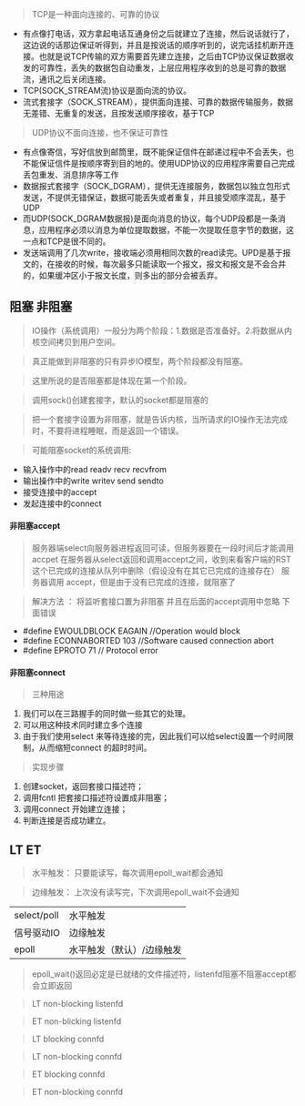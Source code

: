 > TCP是一种面向连接的、可靠的协议
- 有点像打电话，双方拿起电话互通身份之后就建立了连接，然后说话就行了，这边说的话那边保证听得到，并且是按说话的顺序听到的，说完话挂机断开连接。也就是说TCP传输的双方需要首先建立连接，之后由TCP协议保证数据收发的可靠性，丢失的数据包自动重发，上层应用程序收到的总是可靠的数据流，通讯之后关闭连接。
- TCP(SOCK_STREAM流)协议是面向流的协议。
-  流式套接字（SOCK_STREAM），提供面向连接、可靠的数据传输服务，数据无差错、无重复的发送，且按发送顺序接收，基于TCP

> UDP协议不面向连接，也不保证可靠性
- 有点像寄信，写好信放到邮筒里，既不能保证信件在邮递过程中不会丢失，也不能保证信件是按顺序寄到目的地的。使用UDP协议的应用程序需要自己完成丢包重发、消息排序等工作
- 数据报式套接字（SOCK_DGRAM），提供无连接服务，数据包以独立包形式发送，不提供无错保证，数据可能丢失或者重复，并且接受顺序混乱，基于UDP
- 而UDP(SOCK_DGRAM数据报)是面向消息的协议，每个UDP段都是一条消息，应用程序必须以消息为单位提取数据，不能一次提取任意字节的数据，这一点和TCP是很不同的。
- 发送端调用了几次write，接收端必须用相同次数的read读完。UPD是基于报文的，在接收的时候，每次最多只能读取一个报文，报文和报文是不会合并的，如果缓冲区小于报文长度，则多出的部分会被丢弃。
## 阻塞 非阻塞

> IO操作（系统调用）一般分为两个阶段：1.数据是否准备好。2.将数据从内核空间拷贝到用户空间。

> 真正能做到非阻塞的只有异步IO模型，两个阶段都没有阻塞。

> 这里所说的是否阻塞都是体现在第一个阶段。

> 调用sock()创建套接字，默认的socket都是阻塞的

> 把一个套接字设置为非阻塞，就是告诉内核，当所请求的IO操作无法完成时，不要将进程睡眠，而是返回一个错误。

> 可能阻塞socket的系统调用:
- 输入操作中的read readv recv recvfrom
- 输出操作中的write writev send sendto
- 接受连接中的accept
- 发起连接中的connect

#### 非阻塞accept

> 服务器端select向服务器进程返回可读，但服务器要在一段时间后才能调用accpet
> 在服务器从select返回和调用accept之间，收到来看客户端的RST
> 这个已完成的连接从队列中删除（假设没有在其它已完成的连接存在）
> 服务器调用 accept，但是由于没有已完成的连接，就阻塞了 

> 解决方法 ：
> 将监听套接口置为非阻塞 并且在后面的accept调用中忽略 下面错误
- \#define EWOULDBLOCK	EAGAIN	//Operation would block 
- \#define	ECONNABORTED	103	//Software caused connection abort
- \#define	EPROTO		71	// Protocol error 

#### 非阻塞connect
> 三种用途
1. 我们可以在三路握手的同时做一些其它的处理。
2. 可以用这种技术同时建立多个连接
3. 由于我们使用select 来等待连接的完，因此我们可以给select设置一个时间限制，从而缩短connect 的超时时间。

> 实现步骤
1. 创建socket，返回套接口描述符；
2. 调用fcntl 把套接口描述符设置成非阻塞；
3. 调用connect 开始建立连接；
4. 判断连接是否成功建立。


## LT ET

> 水平触发： 只要能读写，每次调用epoll_wait都会通知

> 边缘触发： 上次没有读写完，下次调用epoll_wait不会通知



<table>
    <tr>
        <td>select/poll</td><td>水平触发</td>
    </tr>
    <tr>
        <td>信号驱动IO</td><td>边缘触发</td>
    </tr>
    <tr>
        <td>epoll</td><td>水平触发（默认）/边缘触发</td>
    </tr>
</table>

> epoll_wait()返回必定是已就绪的文件描述符，listenfd阻塞不阻塞accept都会立即返回


> LT non-blocking listenfd

> ET non-blicking listenfd


> LT blocking connfd

> LT non-blocking connfd

> ET blocking connfd

> ET non-blocking connfd 


